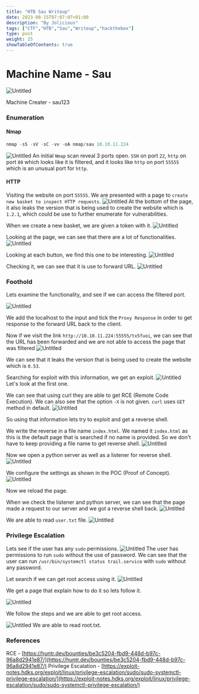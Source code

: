 ```yaml
---
title: "HTB Sau Writeup"
date: 2023-08-15T07:07:07+01:00
description: "By Jolicious"
tags: ["CTF","HTB","Sau","Writeup","hackthebox"]
type: post
weight: 25
showTableOfContents: true
---
```


# Machine Name - Sau
![Untitled](/sau/Sau.png)

Machine Creater - sau123
### Enumeration
#### Nmap

```jsx
nmap -sS -sV -sC -vv -oA nmap/sau 10.10.11.224
```
![Untitled](/sau/Sau1.png)
An initial `Nmap` scan reveal 3 ports open. `SSH` on port `22`, `http` on port `80` which looks like it is filtered, and it looks like `http` on port `55555` which is an unusual port for `http`.

#### HTTP
Visiting the website on port `55555`. We are presented with a page to `create new basket to inspect HTTP requests`.
![Untitled](/sau/Sau2.png)
At the bottom of the page, it also leaks the version that is being used to create the website which is `1.2.1`, which could be use to further enumerate for vulnerabilities.

When we create a new basket, we are given a token with it.
![Untitled](/sau/Sau3.png)

Looking at the page, we can see that there are a lot of functionalities.
![Untitled](/sau/Sau4.png)

Looking at each button, we find this one to be interesting.
![Untitled](/sau/Sau5.png)

Checking it, we can see that it is use to forward URL. 
![Untitled](/sau/Sau6.png)
### Foothold
Lets examine the functionality, and see if we can access the filtered port.

![Untitled](/sau/Sau7.png)

We add the localhost to the input and tick the `Proxy Response` in order to get response to the forward URL back to the client.

Now if we visit the link `http://10.10.11.224:55555/tx5fuoi`, we can see that the URL has been forwarded and we are not able to access the page that was filtered
![Untitled](/sau/Sau8.png)

We can see that it leaks the version that is being used to create the website which is `0.53`.

Searching for exploit with this information, we get an exploit.
![Untitled](/sau/Sau9.png)
 Let's look at the first one.
 
 We can see that using curl they are able to get RCE (Remote Code Execution). We can also see that the option `-X` is not given. `curl` uses `GET` method in default.
![Untitled](/sau/Sau10.png)

So using that information lets try to exploit and get a reverse shell.

We write the reverse in a file name `index.html`. We named it `index.html` as this is the default page that is searched if no name is provided. So we don't have to keep providing a file name to get reverse shell.
![Untitled](/sau/Sau11.png)

Now we open a python server as well as a listener for reverse shell.
![Untitled](/sau/Sau12.png)

We configure the settings as shown in the POC (Proof of Concept). 
![Untitled](/sau/Sau13.png)

Now we reload the page.

When we check the listener and python server, we can see that the page made a request to our server and we got a reverse shell back.
![Untitled](/sau/Sau14.png)

We are able to read `user.txt` file.
![Untitled](/sau/Sau15.png)

### Privilege Escalation
Lets see if the user has any `sudo` permissions.
![Untitled](/sau/Sau16.png)
The user has permissions to run `sudo` without the use of password. We can see that the user can run `/usr/bin/systemctl status trail.service` with `sudo` without any password.

Let search if we can get root access using it.
![Untitled](/sau/Sau17.png)

We get a page that explain how to do it so lets follow it.

![Untitled](/sau/Sau18.png)

We follow the steps and we are able to get root access.

![Untitled](/sau/Sau19.png)
We are able to read root.txt.

### References
RCE - [https://huntr.dev/bounties/be3c5204-fbd9-448d-b97c-96a8d2941e87/](https://huntr.dev/bounties/be3c5204-fbd9-448d-b97c-96a8d2941e87/)
Privilege Escalation - [https://exploit-notes.hdks.org/exploit/linux/privilege-escalation/sudo/sudo-systemctl-privilege-escalation/](https://exploit-notes.hdks.org/exploit/linux/privilege-escalation/sudo/sudo-systemctl-privilege-escalation/)
